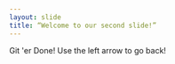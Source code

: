 ```yaml
---
layout: slide
title: “Welcome to our second slide!”
---
```

Git 'er Done!
Use the left arrow to go back!
